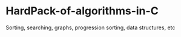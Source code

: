 # HardPack-of-algorithms-in-C
Sorting, searching, graphs, progression sorting, data structures, etc 
